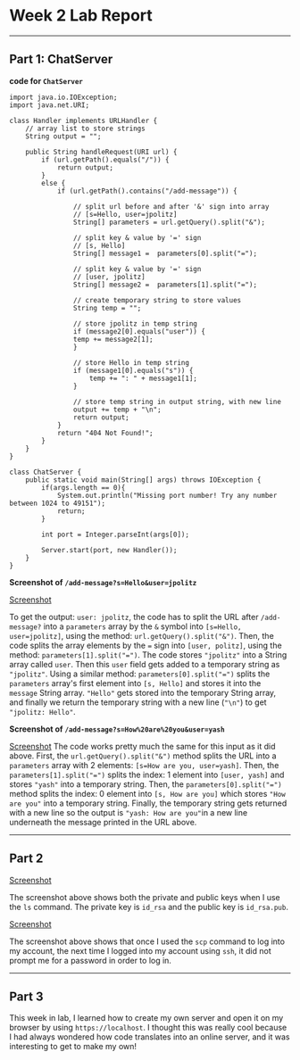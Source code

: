 # **Week 2 Lab Report**
***
## Part 1: ChatServer

**code for `ChatServer`**
```
import java.io.IOException;
import java.net.URI;

class Handler implements URLHandler {
    // array list to store strings
    String output = "";

    public String handleRequest(URI url) {
        if (url.getPath().equals("/")) {
            return output;
        } 
        else {
            if (url.getPath().contains("/add-message")) {

                // split url before and after '&' sign into array
                // [s=Hello, user=jpolitz]
                String[] parameters = url.getQuery().split("&");

                // split key & value by '=' sign 
                // [s, Hello]
                String[] message1 =  parameters[0].split("=");

                // split key & value by '=' sign 
                // [user, jpolitz]
                String[] message2 =  parameters[1].split("=");

                // create temporary string to store values
                String temp = "";

                // store jpolitz in temp string
                if (message2[0].equals("user")) {
                temp += message2[1];
                }

                // store Hello in temp string
                if (message1[0].equals("s")) {
                    temp += ": " + message1[1];
                }

                // store temp string in output string, with new line
                output += temp + "\n";
                return output;
            }
            return "404 Not Found!";
        }
    }
}

class ChatServer {
    public static void main(String[] args) throws IOException {
        if(args.length == 0){
            System.out.println("Missing port number! Try any number between 1024 to 49151");
            return;
        }

        int port = Integer.parseInt(args[0]);

        Server.start(port, new Handler());
    }
}
```
**Screenshot of `/add-message?s=Hello&user=jpolitz`**

[Screenshot](https://drive.google.com/file/d/1aF8EjpzR-2N5ggnS2dGZ-YQQK7XRtSlJ/view?usp=sharing)

To get the output: `user: jpolitz`, the code has to split the URL after `/add-message?` into a `parameters` array by the `&` symbol into `[s=Hello, user=jpolitz]`, using the method: `url.getQuery().split("&")`. Then, the code splits the array elements by the `=` sign into `[user, politz]`, using the method: `parameters[1].split("=")`. The code stores `"jpolitz"` into a String array called `user`. Then this `user` field gets added to a temporary string as `"jpolitz"`. Using a similar method: `parameters[0].split("=")` splits the `parameters` array's first element into `[s, Hello]` and stores it into the `message` String array. `"Hello"` gets stored into the temporary String array, and finally we return the temporary string with a new line (`"\n"`) to get `"jpolitz: Hello"`. 

**Screenshot of `/add-message?s=How%20are%20you&user=yash`**

[Screenshot](https://drive.google.com/file/d/1Qr9aGd4_EaMCVjUy-PJMHnUhvoK2P7Vt/view?usp=sharing)
The code works pretty much the same for this input as it did above. First, the `url.getQuery().split("&")` method splits the URL into a `parameters` array with 2 elements: `[s=How are you, user=yash]`. Then, the `parameters[1].split("=")` splits the index: 1 element into `[user, yash]` and stores `"yash"` into a temporary string. Then, the `parameters[0].split("=")` method splits the index: 0 element into `[s, How are you]` which stores `"How are you"` into a temporary string. Finally, the temporary string gets returned with a new line so the output is `"yash: How are you"`in a new line underneath the message printed in the URL above.

***
## **Part 2**

[Screenshot](https://drive.google.com/file/d/1YeZ-7TRrCsqfY21tU4MzDFTylkjcxEAW/view?usp=sharing)

The screenshot above shows both the private and public keys when I use the `ls` command. The private key is `id_rsa` and the public key is `id_rsa.pub`. 

[Screenshot](https://drive.google.com/file/d/1rU5UoOsp2HErtCZUJoSqKPT5N6TwhR9k/view?usp=sharing)

The screenshot above shows that once I used the `scp` command to log into my account, the next time I logged into my account using `ssh`, it did not prompt me for a password in order to log in.
***

## **Part 3**
This week in lab, I learned how to create my own server and open it on my browser by using `https://localhost`. I thought this was really cool because I had always wondered how code translates into an online server, and it was interesting to get to make my own!
